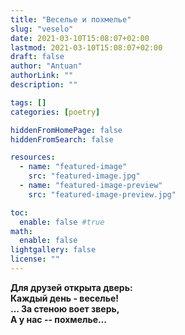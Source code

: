 ```yaml
---
title: "Веселье и похмелье"
slug: "veselo"
date: 2021-03-10T15:08:07+02:00
lastmod: 2021-03-10T15:08:07+02:00
draft: false
author: "Antuan"
authorLink: ""
description: ""

tags: []
categories: [poetry]

hiddenFromHomePage: false
hiddenFromSearch: false

resources:
  - name: "featured-image"
    src: "featured-image.jpg"
  - name: "featured-image-preview"
    src: "featured-image-preview.jpg"

toc:
  enable: false #true
math:
  enable: false
lightgallery: false
license: ""
---
```


**Для друзей открыта дверь:  
Каждый день - веселье!  
… За стеною воет зверь,  
А у нас -- похмелье…**  
  
<!--more-->
